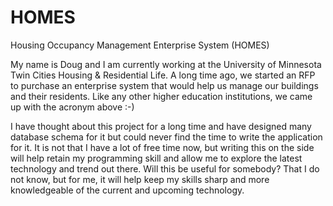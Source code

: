 HOMES
=====
Housing Occupancy Management Enterprise System (HOMES)

My name is Doug and I am currently working at the University of Minnesota Twin Cities Housing & Residential Life.
A long time ago, we started an RFP to purchase an enterprise system that would help us manage our buildings
and their residents. Like any other higher education institutions, we came up with the acronym above :-)

I have thought about this project for a long time and have designed many database schema for it but could never
find the time to write the application for it. It is not that I have a lot of free time now, but writing this
on the side will help retain my programming skill and allow me to explore the latest technology and trend out
there. Will this be useful for somebody? That I do not know, but for me, it will help keep my skills sharp and
more knowledgeable of the current and upcoming technology.
